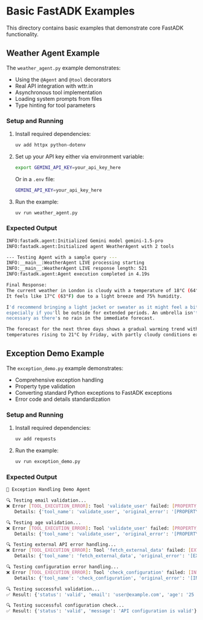 # Basic FastADK Examples

This directory contains basic examples that demonstrate core FastADK functionality.

## Weather Agent Example

The `weather_agent.py` example demonstrates:

- Using the `@Agent` and `@tool` decorators
- Real API integration with wttr.in
- Asynchronous tool implementation
- Loading system prompts from files
- Type hinting for tool parameters

### Setup and Running

1. Install required dependencies:

   ```bash
   uv add httpx python-dotenv
   ```

2. Set up your API key either via environment variable:

   ```bash
   export GEMINI_API_KEY=your_api_key_here
   ```

   Or in a `.env` file:

   ```bash
   GEMINI_API_KEY=your_api_key_here
   ```

3. Run the example:

   ```bash
   uv run weather_agent.py
   ```

### Expected Output

```bash
INFO:fastadk.agent:Initialized Gemini model gemini-1.5-pro
INFO:fastadk.agent:Initialized agent WeatherAgent with 2 tools

--- Testing Agent with a sample query ---
INFO:__main__:WeatherAgent LIVE processing starting
INFO:__main__:WeatherAgent LIVE response length: 521
INFO:fastadk.agent:Agent execution completed in 4.19s

Final Response:
The current weather in London is cloudy with a temperature of 18°C (64°F).
It feels like 17°C (63°F) due to a light breeze and 75% humidity.

I'd recommend bringing a light jacket or sweater as it might feel a bit cool,
especially if you'll be outside for extended periods. An umbrella isn't
necessary as there's no rain in the immediate forecast.

The forecast for the next three days shows a gradual warming trend with
temperatures rising to 21°C by Friday, with partly cloudy conditions expected.
```

## Exception Demo Example

The `exception_demo.py` example demonstrates:

- Comprehensive exception handling
- Property type validation
- Converting standard Python exceptions to FastADK exceptions
- Error code and details standardization

### Setup and Running

1. Install required dependencies:

   ```bash
   uv add requests
   ```

2. Run the example:

   ```bash
   uv run exception_demo.py
   ```

### Expected Output

```bash
🚀 Exception Handling Demo Agent

🔍 Testing email validation...
❌ Error [TOOL_EXECUTION_ERROR]: Tool 'validate_user' failed: [PROPERTY_VALIDATION_FAILED] Invalid email format: invalid-email
   Details: {'tool_name': 'validate_user', 'original_error': '[PROPERTY_VALIDATION_FAILED] Invalid email format: invalid-email', 'error_type': 'ValidationError'}

🔍 Testing age validation...
❌ Error [TOOL_EXECUTION_ERROR]: Tool 'validate_user' failed: [PROPERTY_VALIDATION_FAILED] Value must be at least 18 years: 16
   Details: {'tool_name': 'validate_user', 'original_error': '[PROPERTY_VALIDATION_FAILED] Value must be at least 18 years: 16', 'error_type': 'ValidationError'}

🔍 Testing external API error handling...
❌ Error [TOOL_EXECUTION_ERROR]: Tool 'fetch_external_data' failed: [EXTERNAL_CONNECTIONERROR] External error: HTTPSConnectionPool(host='non-existent-url.example.com', port=443): Max retries exceeded
   Details: {'tool_name': 'fetch_external_data', 'original_error': '[EXTERNAL_CONNECTIONERROR] External error...', 'error_type': 'ServiceUnavailableError'}

🔍 Testing configuration error handling...
❌ Error [TOOL_EXECUTION_ERROR]: Tool 'check_configuration' failed: [INVALID_CONFIG_TYPE] Invalid configuration type: invalid
   Details: {'tool_name': 'check_configuration', 'original_error': '[INVALID_CONFIG_TYPE] Invalid configuration type: invalid', 'error_type': 'ConfigurationError'}

🔍 Testing successful validation...
✅ Result: {'status': 'valid', 'email': 'user@example.com', 'age': '25 years'}

🔍 Testing successful configuration check...
✅ Result: {'status': 'valid', 'message': 'API configuration is valid'}
```
